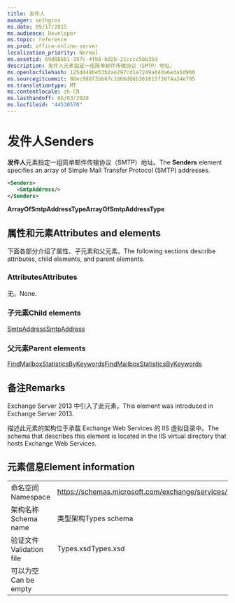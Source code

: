 ```yaml
---
title: 发件人
manager: sethgros
ms.date: 09/17/2015
ms.audience: Developer
ms.topic: reference
ms.prod: office-online-server
localization_priority: Normal
ms.assetid: 69d88bb1-397c-4fb8-bd2b-21cccc5bb35d
description: 发件人元素指定一组简单邮件传输协议（SMTP）地址。
ms.openlocfilehash: 125d448be53b2ae297cd1e7249a04da6eda5d960
ms.sourcegitcommit: 88ec988f2bb67c1866d06b361615f3674a24e795
ms.translationtype: MT
ms.contentlocale: zh-CN
ms.lasthandoff: 06/03/2020
ms.locfileid: "44530570"
---
```

# <a name="senders"></a><span data-ttu-id="ecb08-103">发件人</span><span class="sxs-lookup"><span data-stu-id="ecb08-103">Senders</span></span>

<span data-ttu-id="ecb08-104">**发件人**元素指定一组简单邮件传输协议（SMTP）地址。</span><span class="sxs-lookup"><span data-stu-id="ecb08-104">The **Senders** element specifies an array of Simple Mail Transfer Protocol (SMTP) addresses.</span></span> 
  
```XML
<Senders>
   <SmtpAddress/>
</Senders>
```

 <span data-ttu-id="ecb08-105">**ArrayOfSmtpAddressType**</span><span class="sxs-lookup"><span data-stu-id="ecb08-105">**ArrayOfSmtpAddressType**</span></span>
## <a name="attributes-and-elements"></a><span data-ttu-id="ecb08-106">属性和元素</span><span class="sxs-lookup"><span data-stu-id="ecb08-106">Attributes and elements</span></span>

<span data-ttu-id="ecb08-107">下面各部分介绍了属性、子元素和父元素。</span><span class="sxs-lookup"><span data-stu-id="ecb08-107">The following sections describe attributes, child elements, and parent elements.</span></span>
  
### <a name="attributes"></a><span data-ttu-id="ecb08-108">Attributes</span><span class="sxs-lookup"><span data-stu-id="ecb08-108">Attributes</span></span>

<span data-ttu-id="ecb08-109">无。</span><span class="sxs-lookup"><span data-stu-id="ecb08-109">None.</span></span>
  
### <a name="child-elements"></a><span data-ttu-id="ecb08-110">子元素</span><span class="sxs-lookup"><span data-stu-id="ecb08-110">Child elements</span></span>

[<span data-ttu-id="ecb08-111">SmtpAddress</span><span class="sxs-lookup"><span data-stu-id="ecb08-111">SmtpAddress</span></span>](smtpaddress.md)
  
### <a name="parent-elements"></a><span data-ttu-id="ecb08-112">父元素</span><span class="sxs-lookup"><span data-stu-id="ecb08-112">Parent elements</span></span>

[<span data-ttu-id="ecb08-113">FindMailboxStatisticsByKeywords</span><span class="sxs-lookup"><span data-stu-id="ecb08-113">FindMailboxStatisticsByKeywords</span></span>](findmailboxstatisticsbykeywords.md)
  
## <a name="remarks"></a><span data-ttu-id="ecb08-114">备注</span><span class="sxs-lookup"><span data-stu-id="ecb08-114">Remarks</span></span>

<span data-ttu-id="ecb08-115">Exchange Server 2013 中引入了此元素。</span><span class="sxs-lookup"><span data-stu-id="ecb08-115">This element was introduced in Exchange Server 2013.</span></span>
  
<span data-ttu-id="ecb08-116">描述此元素的架构位于承载 Exchange Web Services 的 IIS 虚拟目录中。</span><span class="sxs-lookup"><span data-stu-id="ecb08-116">The schema that describes this element is located in the IIS virtual directory that hosts Exchange Web Services.</span></span>
  
## <a name="element-information"></a><span data-ttu-id="ecb08-117">元素信息</span><span class="sxs-lookup"><span data-stu-id="ecb08-117">Element information</span></span>

|||
|:-----|:-----|
|<span data-ttu-id="ecb08-118">命名空间</span><span class="sxs-lookup"><span data-stu-id="ecb08-118">Namespace</span></span>  <br/> |https://schemas.microsoft.com/exchange/services/2006/types  <br/> |
|<span data-ttu-id="ecb08-119">架构名称</span><span class="sxs-lookup"><span data-stu-id="ecb08-119">Schema name</span></span>  <br/> |<span data-ttu-id="ecb08-120">类型架构</span><span class="sxs-lookup"><span data-stu-id="ecb08-120">Types schema</span></span>  <br/> |
|<span data-ttu-id="ecb08-121">验证文件</span><span class="sxs-lookup"><span data-stu-id="ecb08-121">Validation file</span></span>  <br/> |<span data-ttu-id="ecb08-122">Types.xsd</span><span class="sxs-lookup"><span data-stu-id="ecb08-122">Types.xsd</span></span>  <br/> |
|<span data-ttu-id="ecb08-123">可以为空</span><span class="sxs-lookup"><span data-stu-id="ecb08-123">Can be empty</span></span>  <br/> ||
   


